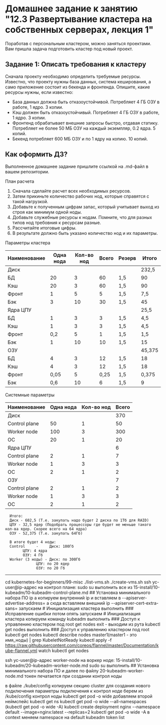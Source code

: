 # Домашнее задание к занятию "12.3 Развертывание кластера на собственных серверах, лекция 1"
Поработав с персональным кластером, можно заняться проектами. Вам пришла задача подготовить кластер под новый проект.

## Задание 1: Описать требования к кластеру
Сначала проекту необходимо определить требуемые ресурсы. Известно, что проекту нужны база данных, система кеширования, а само приложение состоит из бекенда и фронтенда. Опишите, какие ресурсы нужны, если известно:

* База данных должна быть отказоустойчивой. Потребляет 4 ГБ ОЗУ в работе, 1 ядро. 3 копии.
* Кэш должен быть отказоустойчивый. Потребляет 4 ГБ ОЗУ в работе, 1 ядро. 3 копии.
* Фронтенд обрабатывает внешние запросы быстро, отдавая статику. Потребляет не более 50 МБ ОЗУ на каждый экземпляр, 0.2 ядра. 5 копий.
* Бекенд потребляет 600 МБ ОЗУ и по 1 ядру на копию. 10 копий.

## Как оформить ДЗ?

Выполненное домашнее задание пришлите ссылкой на .md-файл в вашем репозитории.

План расчета
1. Сначала сделайте расчет всех необходимых ресурсов.
2. Затем прикиньте количество рабочих нод, которые справятся с такой нагрузкой.
3. Добавьте к полученным цифрам запас, который учитывает выход из строя как минимум одной ноды.
4. Добавьте служебные ресурсы к нодам. Помните, что для разных типов нод требовния к ресурсам разные.
5. Рассчитайте итоговые цифры.
6. В результате должно быть указано количество нод и их параметры.


Параметры кластера

Наименование  |Одна нода|	Кол-во нод|	Всего	|Резерв|	Итого
--|---|---|---|---|--
	Диск	|||||			232,5
БД|	20|	3|	60	|1,5|	90
Кэш	|20	|3|	60|	1,5	|90
Фронт|	1	|5|	5|	1,5|	7,5
Бэк	|3|	10	|30	|1,5|	45
	Ядра ЦПУ|||||				25,5
БД	|1|	3|	3	|1,5|	4,5
Кэш	|1|	3	|3	|1,5|	4,5
Фронт	|0,2|	5|	1	|1,5|	1,5
Бэк	|1|	10	|10	|1,5|	15
	ОЗУ	|||||			45,375
БД|	4	|3|	12	|1,5|	18
Кэш	|4	|3	|12	|1,5|	18
Фронт	|0,05	|5	|0,25|	1,5	|0,375
Бэк|	0,6|	10|	6	|1,5|	9


Системные параметры

| Наименование  | Одна нода | Кол-во нод | Всего |
|---------------|-----------|------------|-------|
|  Диск             |       |            | 370   |
| Control plane | 50        | 1          | 50    |
| Worker node   | 100       | 3          | 300   |
| ОС            | 20        | 1          | 20    |
| Ядра ЦПУ              |   |            | 6     |
| Control plane | 2         | 1          | 7     |
| Worker node   | 1         | 3          | 3     |
| ОС            | 2         | 1          | 2     |
| ОЗУ              |        |            | 7     |
| Control plane | 2         | 1          | 2     |
| Worker node   | 1         | 3          | 3     |
| ОС            | 2         | 1          | 2     |



```
  Итого:
  Диск - 602,5 (Т.е. закупать надо будет 2 диска по 1Тб для RAID)
  ЦПУ - 32,5 ядер (Подобрать процессоры где будет не меньше такого кол-ва ядер. Скорее всего на 64 ядра)
  ОЗУ - 52,375 (Т.е. закупать 64Гб)

  В итоге будет 4 ноды:
  Control     - 	Диск: 100Гб
  		ЦПУ: 4 ядра
  		ОЗУ: 4 Гб
  Worker (3 ноды) - Диск: по 300Гб
  		      ЦПУ: по 20 ядер
  		      ОЗУ: по 20 Гб
```

---

cd kubernetes-for-beginners/99-misc
./list-vms.sh
./create-vms.sh
ssh yc-user@ip-адрес
на контрол плане:
sudo su
выполнить все из 15-install/10-kubeadm/10-kubeadm-control-plane.md ## Установка минимального набора ПО
ip a
копируем внутренний ip и вставляем в --apiserver-advertise-address=
а сюда вставляем внешний ip --apiserver-cert-extra-sans=
запускаем # Инициализация кластера
выполнить ### Исправление ошибки
потом опять запускаем # Инициализация кластера
копируем команду kubeadm
выполнить ### Доступ к управлению кластером под root
get nodes
exit - выходим из рута
kubectl get nodes
выполнить ### Доступ к управлению кластером под root
kubectl get nodes
kubectl describe nodes master1(master1 - это имя_ноды) | grep KubeletNotReady
kubectl apply -f https://raw.githubusercontent.com/coreos/flannel/master/Documentation/kube-flannel.yml
watch kubectl get nodes


ssh yc-user@ip-адрес worker-node
на воркер ноде:
15-install/10-kubeadm/20-kubeadm-worker-node.md
sudo su
выполнить ## Установка минимального набора ПО
и далее по файлу 20-kubeadm-worker-node.md
токен печатается при создании контрол ноды

в файле ./kube/config копируем секцию cluster для создания нового подключения
параметры подключения к контрол ноде берем из /kube/config контрол ноды
kubectl get pod -o wide
добавляем второй неймспейс
kubectl get ns
kubectl get pod -o wide --all-namespaces (kubectl get pod -o wide -A)
kubectl create deployment nginx --namespace default --image=nginx:latest --replicas=2
kubectl get pod -o wide -A
в context меняем namespace на default
kubeadm token list
